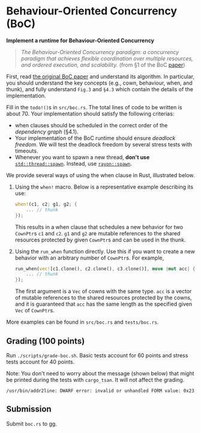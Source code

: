 # Behaviour-Oriented Concurrency (BoC)
**Implement a runtime for Behaviour-Oriented Concurrency**

> *The Behaviour-Oriented Concurrency paradigm: a concurrency paradigm
> that achieves flexible coordination over multiple resources, and ordered execution, and scalability.* (from §1 of the BoC [paper](https://doi.org/10.1145/3622852))

First, read [the original BoC paper](https://doi.org/10.1145/3622852) and understand its algorithm.
In particular, you should understand the key concepts (e.g., cown, behaviour, when, and thunk), and fully understand `Fig.3` and `§4.3` which contain the details of the implementation.

Fill in the `todo!()`s in `src/boc.rs`.
The total lines of code to be written is about 70.
Your implementation should satisfy the following criterias:
* when clauses should be scheduled in the correct order of the *dependency graph* (§4.1).
* Your implementation of the BoC runtime should ensure *deadlock freedom*.
  We will test the deadlock freedom by several stress tests with timeouts.
* Whenever you want to spawn a new thread, **don't use** [`std::thread::spawn`](https://doc.rust-lang.org/std/thread/fn.spawn.html).
  Instead, use [`rayon::spawn`](https://docs.rs/rayon/latest/rayon/fn.spawn.html).

We provide several ways of using the when clause in Rust, illustrated below.

1.  Using the `when!` macro. Below is a representative example describing its use:

    ```rust
    when!(c1, c2; g1, g2; {
        ... // thunk
    });
    ```
    This results in a when clause that schedules a new behavior for two `CownPtr`s `c1` and `c2`.
    `g1` and `g2` are mutable references to the shared resources protected by given `CownPtr`s
    and can be used in the thunk.
2.  Using the `run_when` function directly. Use this if you want to create a new behavior with an arbitrary number of `CownPtr`s.
    For example,

    ```rust
    run_when(vec![c1.clone(), c2.clone(), c3.clone()], move |mut acc| {
        ... // thunk
    });
    ```
    The first argument is a `Vec` of cowns with the same type.
    `acc` is a vector of mutable references to the shared resources protected by the cowns,
    and it is guaranteed that `acc` has the same length as the specified given `Vec` of `CownPtr`s.

More examples can be found in `src/boc.rs` and `tests/boc.rs`.

## Grading (100 points)
Run `./scripts/grade-boc.sh`.
Basic tests account for 60 points and stress tests account for 40 points.

Note: You don't need to worry about the message (shown below) that might be printed during the tests with `cargo_tsan`.
It will not affect the grading.
```
/usr/bin/addr2line: DWARF error: invalid or unhandled FORM value: 0x23
```

## Submission
Submit `boc.rs` to gg.
